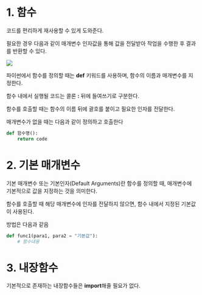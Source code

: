 # 1. 함수
코드를 편리하게 재사용할 수 있게 도와준다.

필요한 경우 다음과 같이 매개변수 인자값을 통해 값을 전달받아 작업을 수행한 후 결과를 반환할 수 있다.


![](https://i.imgur.com/jnNPq1F.png)

파이썬에서 함수를 정의할 때는 **def** 키워드를 사용하며, 함수의 이름과 매개변수를 지정한다.

함수 내에서 실행될 코드는 콜론 **:**  뒤에 들여쓰기로 구분한다.

함수를 호출할 때는 함수의 이름 뒤에 괄호를 붙이고 필요한 인자를 전달한다.

매개변수가 없을 때는 다음과 같이 정의하고 호출한다
```python
def 함수명():
	return code
```

# 2. 기본 매개변수
기본 매개변수 또는 기본인자(Default Arguments)란 함수를 정의할 때, 매개변수에 기본적으로 값을 지정하는 것을 의미한다.

함수를 호출할 때 해당 매개변수에 인자를 전달하지 않으면, 함수 내에서 지정된 기본값이 사용된다.

방법은 다음과 같음
```python
def func1(para1, para2 = "기본값"):
	# 함수내용
```

# 3. 내장함수
기본적으로 존재하는 내장함수들은 **import**해줄 필요가 없다.
